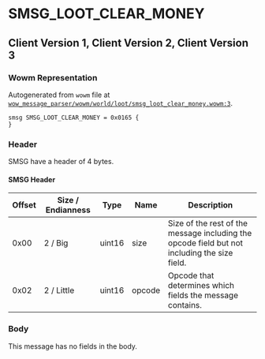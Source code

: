 # SMSG_LOOT_CLEAR_MONEY

## Client Version 1, Client Version 2, Client Version 3

### Wowm Representation

Autogenerated from `wowm` file at [`wow_message_parser/wowm/world/loot/smsg_loot_clear_money.wowm:3`](https://github.com/gtker/wow_messages/tree/main/wow_message_parser/wowm/world/loot/smsg_loot_clear_money.wowm#L3).
```rust,ignore
smsg SMSG_LOOT_CLEAR_MONEY = 0x0165 {
}
```
### Header

SMSG have a header of 4 bytes.

#### SMSG Header

| Offset | Size / Endianness | Type   | Name   | Description |
| ------ | ----------------- | ------ | ------ | ----------- |
| 0x00   | 2 / Big           | uint16 | size   | Size of the rest of the message including the opcode field but not including the size field.|
| 0x02   | 2 / Little        | uint16 | opcode | Opcode that determines which fields the message contains.|

### Body

This message has no fields in the body.

